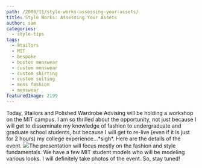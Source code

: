 ```yaml
---
path: /2008/11/style-works-assessing-your-assets/
title: Style Works: Assessing Your Assets
author: sam
categories: 
  - style-tips
tags: 
  - 9tailors
  - MIT
  - bespoke
  - boston menswear
  - custom menswear
  - custom shirting
  - custom suiting
  - mens fashion
  - menswear
featuredImage: 2199
---
```

Today, 9tailors and Polished Wardrobe Advising will be holding a workshop on the MIT campus. I am so thrilled about the opportunity, not just because I will get to disseminate my knowledge of fashion to undergraduate and graduate school students, but because I will get to re-live (even if it is just for 2 hours) my college experience...\*sigh\*. Here are the details of the event. [![](http://2.bp.blogspot.com/_RlJ3L7W6dBw/SRwvIq0BBNI/AAAAAAAAHKE/u5YvCpGUWoU/s320/9tailors_Polished_MIT_Presentation.jpg)](http://2.bp.blogspot.com/_RlJ3L7W6dBw/SRwvIq0BBNI/AAAAAAAAHKE/u5YvCpGUWoU/s1600-h/9tailors_Polished_MIT_Presentation.jpg)The presentation will focus mostly on the fashion and style fundamentals. We have a few MIT student models who will be modeling various looks. I will definitely take photos of the event. So, stay tuned!